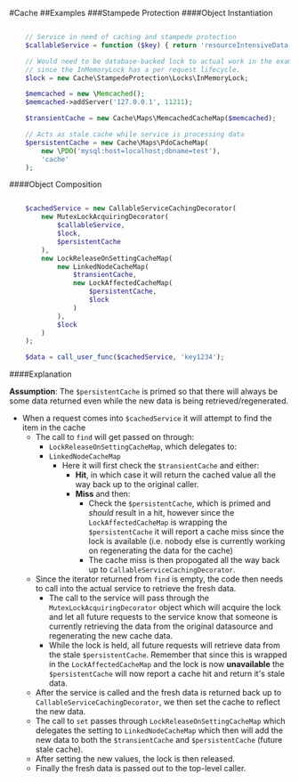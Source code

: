 #Cache
##Examples
###Stampede Protection
####Object Instantiation
```php

	// Service in need of caching and stampede protection
	$callableService = function ($key) { return 'resourceIntensiveData'; };

	// Would need to be database-backed lock to actual work in the example
	// since the InMemoryLock has a per request lifecycle.
	$lock = new Cache\StampedeProtection\Locks\InMemoryLock;

	$memcached = new \Memcached();
	$memcached->addServer('127.0.0.1', 11211);

	$transientCache = new Cache\Maps\MemcachedCacheMap($memcached);

	// Acts as stale cache while service is processing data
	$persistentCache = new Cache\Maps\PdoCacheMap(
		new \PDO('mysql:host=localhost;dbname=test'),
		'cache'
	);

```
####Object Composition

```php

	$cachedService = new CallableServiceCachingDecorator(
		new MutexLockAcquiringDecorator(
			$callableService,
			$lock,
			$persistentCache
		),
		new LockReleaseOnSettingCacheMap(
			new LinkedNodeCacheMap(
				$transientCache,
				new LockAffectedCacheMap(
					$persistentCache,
					$lock
				)
			),
			$lock
		)
	);

	$data = call_user_func($cachedService, 'key1234');

```

####Explanation

**Assumption**: The `$persistentCache` is primed so that there will always be some data returned even while the new data is being retrieved/regenerated.


* When a request comes into `$cachedService` it will attempt to find the item in the cache
    * The call to `find` will get passed on through:
        * `LockReleaseOnSettingCacheMap`, which delegates to:
        * `LinkedNodeCacheMap`
            * Here it will first check the `$transientCache` and either:
                * **Hit**, in which case it will return the cached value all the way back up to the original caller.
                * **Miss** and then:
                    * Check the `$persistentCache`, which is primed and *should* result in a hit, however since the `LockAffectedCacheMap` is
                      wrapping the `$persistentCache` it will report a cache miss since the lock is available (i.e. nobody else is currently working on regenerating the data for the cache)
                    * The cache miss is then propogated all the way back up to `CallableServiceCachingDecorator`.
    * Since the iterator returned from `find` is empty, the code then needs to call into the actual service to retrieve the fresh data.
        * The call to the service will pass through the `MutexLockAcquiringDecorator` object which will acquire the lock and let all future requests to the service
          know that someone is currently retrieving the data from the original datasource and regenerating the new cache data.
        * While the lock is held, all future requests will retrieve data from the stale `$persistentCache`. Remember that since this is wrapped
          in the `LockAffectedCacheMap` and the lock is now **unavailable** the `$persistentCache` will now report a cache hit and return it's stale data.
    * After the service is called and the fresh data is returned back up to `CallableServiceCachingDecorator`, we then set the cache to reflect the new data.
    * The call to `set` passes through `LockReleaseOnSettingCacheMap` which delegates the setting to `LinkedNodeCacheMap` which then will add the
      new data to both the `$transientCache` and `$persistentCache` (future stale cache).
    * After setting the new values, the lock is then released.
    * Finally the fresh data is passed out to the top-level caller.